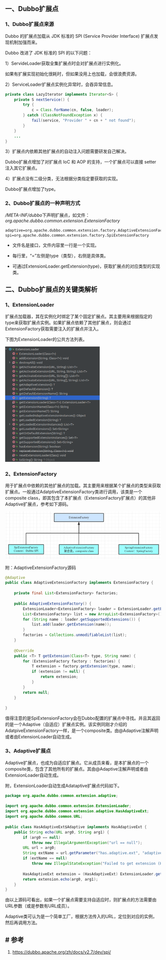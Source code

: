 ## 一、Dubbo扩展点

### 1、Dubbo扩展点来源

Dubbo 的扩展点加载从 JDK 标准的 SPI (Service Provider Interface) 扩展点发现机制加强而来。

Dubbo 改进了 JDK 标准的 SPI 的以下问题：

1）ServideLoader获取全集扩展点时会对扩展点进行实例化。

如果有扩展实现初始化很耗时，但如果没用上也加载，会很浪费资源。

2）ServiceLoader扩展点实例化异常时，会吞异常信息。

```java
private class LazyIterator implements Iterator<S> {
    private S nextService() {
        try {
            c = Class.forName(cn, false, loader);
        } catch (ClassNotFoundException x) {
            fail(service, "Provider " + cn + " not found");
        }
    }
    ...
}
```

3）扩展点内依赖其他扩展点的自动注入问题需要研发自己解决。

Dubbo扩展点增加了对扩展点 IoC 和 AOP 的支持，一个扩展点可以直接 setter 注入其它扩展点。

4）扩展点没有二级分类，无法根据分类指定要获取的实现。

Dubbo扩展点增加了type。

### 2、Dubbo扩展点的一种声明方式

*/META-INF/dubbo*下声明扩展点，如文件：*org.apache.dubbo.common.extension.ExtensionFactory*

```properties
adaptive=org.apache.dubbo.common.extension.factory.AdaptiveExtensionFactory
spi=org.apache.dubbo.common.extension.factory.SpiExtensionFactory
```

* 文件名是接口，文件内容里一行是一个实现。

* 每行里，“=”左侧是type（类型），右侧是具体类。

* 可通过ExtensionLoader.getExtension(type)，获取扩展点的对应类型的实现类。

## 二、Dubbo扩展点的关键类解析

### 1、ExtensionLoader

扩展点加载器，其在实例化时绑定了某个固定扩展点。其主要用来根据指定的type来获取扩展点实例。如果扩展点依赖了其他扩展点，则会通过ExtensionFactory获取需要注入的扩展点并注入。

下图为ExtensionLoader的公共方法列表。

<img title="" src="pic/image-20210512143204803.png" alt="image-20210512143204803" style="zoom: 100%;" data-align="center" width="306">

### 2、ExtensionFactory

用于扩展点中依赖的其他扩展点的加载。其主要用来根据某个扩展点的类型来获取扩展点。一般通过AdatptiveExtensionFactory类进行调用，该类是一个composite class，即其包含了本扩展点（ExtensionFactory扩展点）的其他非Adaptive扩展点，参考如下源码。

<img title="" src="pic/image-20210512143742707.png" alt="image-20210512143742707" data-align="center" width="626">

附：AdaptiveExtensionFactory源码

```java
@Adaptive
public class AdaptiveExtensionFactory implements ExtensionFactory {

    private final List<ExtensionFactory> factories;

    public AdaptiveExtensionFactory() {
        ExtensionLoader<ExtensionFactory> loader = ExtensionLoader.getExtensionLoader(ExtensionFactory.class);
        List<ExtensionFactory> list = new ArrayList<ExtensionFactory>();
        for (String name : loader.getSupportedExtensions()) {
            list.add(loader.getExtension(name));
        }
        factories = Collections.unmodifiableList(list);
    }

    @Override
    public <T> T getExtension(Class<T> type, String name) {
        for (ExtensionFactory factory : factories) {
            T extension = factory.getExtension(type, name);
            if (extension != null) {
                return extension;
            }
        }
        return null;
    }

}
```

值得注意的是SpiExtensionFactory会在Dubbo配置的扩展点中寻找。并且其返回的是一个Adaptive（自适应）扩展点实例。该实例同刚才介绍的AdatpiveExtensionFactory一样，是一个composite类。由@Adaptive注解声明或者由ExtensionLoader自动生成。

### 3、Adaptive扩展点

Adaptive扩展点，也成为自适应扩展点。它从成员来看，是本扩展点的一个composite类，包含了其他所有的扩展点。其由@Adaptive注解声明或者由ExtensionLoader自动生成。

附，ExtensionLoader自动生成Adataptive扩展点代码如下。

```java
package org.apache.dubbo.common.extension.adaptive;

import org.apache.dubbo.common.extension.ExtensionLoader;
import org.apache.dubbo.common.extension.adaptive.HasAdaptiveExt;
import org.apache.dubbo.common.URL;

public class HasAdaptiveExt$Adaptive implements HasAdaptiveExt {
    public String echo(URL arg0, String arg1) {
        if (arg0 == null) 
            throw new IllegalArgumentException("url == null");
        URL url = arg0;
        String extName = url.getParameter("has.adaptive.ext", "adaptive");
        if (extName == null)
            throw new IllegalStateException("Failed to get extension (HasAdaptiveExt) name from url (" + url.toString() + ") use keys([has.adaptive.ext])");

        HasAdaptiveExt extension = (HasAdaptiveExt) ExtensionLoader.getExtensionLoader(HasAdaptiveExt.class).getExtension(extName);
        return extension.echo(arg0, arg1);
    }
}
```

由以上源码可看出，如果一个扩展点需要支持自适应时，则扩展点的方法需要由URL参数（或是参数有URL成员）。

Adaptive类可认为是一个简单工厂，根据方法传入的URL，定位到对应的实例，然后再调用方法。

## # 参考

1. https://dubbo.apache.org/zh/docs/v2.7/dev/spi/